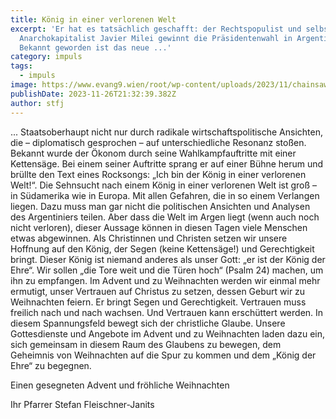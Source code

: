 ```yaml
---
title: König in einer verlorenen Welt
excerpt: 'Er hat es tatsächlich geschafft: der Rechtspopulist und selbsternannte
  Anarchokapitalist Javier Milei gewinnt die Präsidentenwahl in Argentinien.
  Bekannt geworden ist das neue ...'
category: impuls
tags:
  - impuls
image: https://www.evang9.wien/root/wp-content/uploads/2023/11/chainsaw-Bearbeitet-e1701082145764.jpg
publishDate: 2023-11-26T21:32:39.382Z
author: stfj
---
```


... Staatsoberhaupt nicht nur durch radikale wirtschaftspolitische Ansichten, die – diplomatisch gesprochen – auf unterschiedliche Resonanz stoßen.
Bekannt wurde der Ökonom durch seine Wahlkampfauftritte mit einer Kettensäge. Bei einem seiner Auftritte sprang er auf einer Bühne herum und brüllte den Text eines Rocksongs: „Ich bin der König in einer verlorenen Welt!“.
Die Sehnsucht nach einem König in einer verlorenen Welt ist groß – in Südamerika wie in Europa. Mit allen Gefahren, die in so einem Verlangen liegen. Dazu muss man gar nicht die politischen Ansichten und Analysen des Argentiniers teilen. Aber dass die Welt im Argen liegt (wenn auch noch nicht verloren), dieser Aussage können in diesen Tagen viele Menschen etwas abgewinnen.
Als Christinnen und Christen setzen wir unsere Hoffnung auf den König, der Segen (keine Kettensäge!) und Gerechtigkeit bringt. Dieser König ist niemand anderes als unser Gott: „er ist der König der Ehre“.
Wir sollen „die Tore weit und die Türen hoch“ (Psalm 24) machen, um ihn zu empfangen.
Im Advent und zu Weihnachten werden wir einmal mehr ermutigt, unser Vertrauen auf Christus zu setzen, dessen Geburt wir zu Weihnachten feiern. Er bringt Segen und Gerechtigkeit. Vertrauen muss freilich nach und nach wachsen. Und Vertrauen kann erschüttert werden. In diesem Spannungsfeld bewegt sich der christliche Glaube. Unsere Gottesdienste und Angebote im Advent und zu Weihnachten laden dazu ein, sich gemeinsam in diesem Raum des Glaubens zu bewegen, dem Geheimnis von Weihnachten auf die Spur zu kommen und dem „König der Ehre“ zu begegnen.

Einen gesegneten Advent und fröhliche Weihnachten

Ihr Pfarrer Stefan Fleischner-Janits
